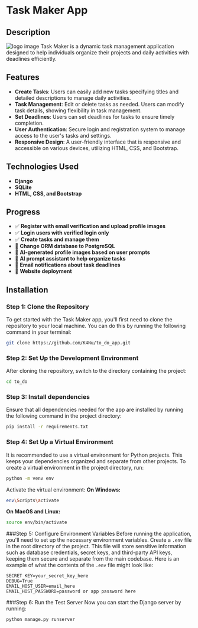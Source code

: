 # Task Maker App

## Description
![logo image](https://github.com/K4Nu/to_do_app/blob/main/to_do/static/images/logo.png)
Task Maker is a dynamic task management application designed to help individuals organize their projects and daily activities with deadlines efficiently.

## Features
- **Create Tasks**: Users can easily add new tasks specifying titles and detailed descriptions to manage daily activities.
- **Task Management**: Edit or delete tasks as needed. Users can modify task details, showing flexibility in task management.
- **Set Deadlines**: Users can set deadlines for tasks to ensure timely completion.
- **User Authentication**: Secure login and registration system to manage access to the user's tasks and settings.
- **Responsive Design**: A user-friendly interface that is responsive and accessible on various devices, utilizing HTML, CSS, and Bootstrap.

## Technologies Used
- **Django**
- **SQLite**
- **HTML, CSS, and Bootstrap**

## Progress
- ✅ **Register with email verification and upload profile images** 
- ✅ **Login users with verified login only** 
- ✅ **Create tasks and manage them** 
- 🔲 ****Change ORM database to PostgreSQL****
- 🔲 **AI-generated profile images based on user prompts** 
- 🔲 **AI prompt assistant to help organize tasks** 
- 🔲 **Email notifications about task deadlines** 
- 🔲 **Website deployment** 

## Installation

### Step 1: Clone the Repository
To get started with the Task Maker app, you'll first need to clone the repository to your local machine. You can do this by running the following command in your terminal:
```bash
git clone https://github.com/K4Nu/to_do_app.git
```

### Step 2: Set Up the Development Environment
After cloning the repository, switch to the directory containing the project:
```bash
cd to_do
```

### Step 3: Install dependencies
Ensure that all dependencies needed for the app are installed by running the following command in the project directory:
```bash
pip install -r requirements.txt
```

### Step 4: Set Up a Virtual Environment
It is recommended to use a virtual environment for Python projects. This keeps your dependencies organized and separate from other projects. To create a virtual environment in the project directory, run:
```bash
python -m venv env
```
Activate the virtual environment:
**On Windows:**
```bash
env\Scripts\activate
```

**On MacOS and Linux:**
```bash
source env/bin/activate
```

###Step 5: Configure Environment Variables
Before running the application, you'll need to set up the necessary environment variables. Create a `.env` file in the root directory of the project. This file will store sensitive information such as database credentials, secret keys, and third-party API keys, keeping them secure and separate from the main codebase.
Here is an example of what the contents of the `.env` file might look like:
```plaintext
SECRET_KEY=your_secret_key_here
DEBUG=True
EMAIL_HOST_USER=email_here
EMAIL_HOST_PASSWORD=password or app password here
```

###Step 6: Run the Test Server
Now you can start the Django server by running:
```bash
python manage.py runserver
```